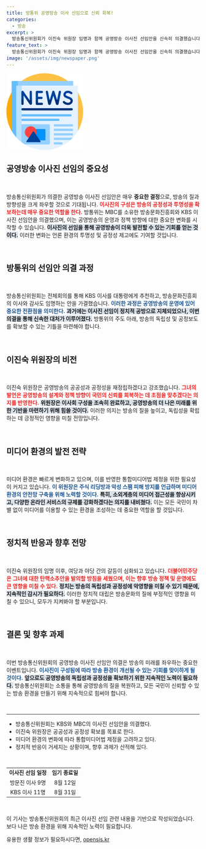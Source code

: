 ```yaml
---
title: 방통위 공영방송 이사 선임으로 신뢰 회복!
categories:
  - 방송
excerpt: >
  방송통신위원회가 이진숙 위원장 임명과 함께 공영방송 이사진 선임안을 신속히 의결했습니다. 공정한 보도를 위한 이사회 구성과 국민 신뢰 회복을 목표로 하는 이 위원장, 그 뒤에는 민주당의 탄핵 추진이 암암리에 진행되고 있습니다. 궁금하신가요? 클릭해 자세히 알아보세요!
feature_text: >
  방송통신위원회가 이진숙 위원장 임명과 함께 공영방송 이사진 선임안을 신속히 의결했습니다. 공정한 보도를 위한 이사회 구성과 국민 신뢰 회복을 목표로 하는 이 위원장, 그 뒤에는 민주당의 탄핵 추진이 암암리에 진행되고 있습니다. 궁금하신가요? 클릭해 자세히 알아보세요!
image: '/assets/img/newspaper.png'
---
```


<p><img src="/assets/img/newspaper.png" alt="kimp 속보" /></p>

<h2>공영방송 이사진 선임의 중요성</h2>

<p data-ke-size="size16">&nbsp;</p>

<p>방송통신위원회가 의결한 공영방송 이사진 선임안은 매우 <b>중요한 결정</b>으로, 방송의 질과 방향성을 크게 좌우할 것으로 기대됩니다. <b><span style="color: #ee2323;">이사진의 구성은 방송의 공정성과 투명성을 확보하는데 매우 중요한 역할을 한다.</span></b> 방통위는 MBC를 소유한 방송문화진흥회와 KBS 이사진 선임안을 의결했으며, 이는 공영방송의 운영과 정책 방향에 대한 중요한 변화를 시작할 수 있습니다. <b><span style="background-color: #21538527;">이사진의 선임을 통해 공영방송이 더욱 발전할 수 있는 기회를 얻는 것이다.</span></b> 이러한 변화는 언론 환경의 투명성 및 공정성 제고에도 기여할 것입니다.</p>

<p data-ke-size="size16">&nbsp;</p>

<h2>방통위의 선임안 의결 과정</h2>

<p data-ke-size="size16">&nbsp;</p>

<p>방송통신위원회는 전체회의를 통해 KBS 이사를 대통령에게 추천하고, 방송문화진흥회의 이사와 감사도 임명하는 안을 가결했습니다. <b><span style="color: #1a5490;">이러한 과정은 공영방송의 운영에 있어 중요한 전환점을 의미한다.</span></b> <b><span style="background-color: #21538527;">과거에는 이사진 선임이 정치적 공방으로 지체되었으나, 이번 의결을 통해 신속한 대처가 이루어졌다.</span></b> 방통위의 주도 아래, 방송의 독립성 및 공정보도를 확보할 수 있는 기틀을 마련해야 합니다.</p>

<p data-ke-size="size16">&nbsp;</p>

<h2>이진숙 위원장의 비전</h2>

<p data-ke-size="size16">&nbsp;</p>

<p>이진숙 위원장은 공영방송의 공공성과 공정성을 재정립하겠다고 강조했습니다. <b><span style="color: #ee2323;">그녀의 발언은 공영방송의 설계와 정책 방향이 국민의 신뢰를 회복하는 데 초점을 맞추겠다는 의지를 반영한다.</span></b> <b><span style="background-color: #21538527;">위원장은 이사회 구성을 조속히 완료하고, 공영방송의 더 나은 미래를 위한 기반을 마련하기 위해 힘쓸 것이다.</span></b> 이러한 의지는 방송의 질을 높이고, 독립성을 확립하는 데 긍정적인 영향을 미칠 전망입니다.</p>

<p data-ke-size="size16">&nbsp;</p>

<h2>미디어 환경의 발전 전략</h2>

<p data-ke-size="size16">&nbsp;</p>

<p>미디어 환경은 빠르게 변화하고 있으며, 이를 반영한 통합미디어법 제정을 위한 필요성이 커지고 있습니다. <b><span style="color: #1a5490;">이 위원장은 주식 리딩방과 악성 스팸 피해 방지를 언급하며 미디어 환경의 안전망 구축을 위해 노력할 것이다.</span></b> <b><span style="background-color: #21538527;">특히, 소외계층의 미디어 접근성을 향상시키고, 다양한 온라인 서비스의 규제를 강화하겠다는 의지를 내비쳤다.</span></b> 이는 모든 국민이 차별 없이 미디어를 이용할 수 있는 환경을 조성하는 데 중요한 역할을 할 것입니다.</p>

<p data-ke-size="size16">&nbsp;</p>

<h2>정치적 반응과 향후 전망</h2>

<p data-ke-size="size16">&nbsp;</p>

<p>이진숙 위원장의 임명 이후, 여당과 야당 간의 갈등이 심화되고 있습니다. <b><span style="color: #ee2323;">더불어민주당은 그녀에 대한 탄핵소추안을 발의할 방침을 세웠으며, 이는 향후 방송 정책 및 운영에도 큰 영향을 미칠 수 있다.</span></b> <b><span style="background-color: #21538527;">정치는 방송의 독립성과 공정성에 악영향을 미칠 수 있기 때문에, 지속적인 감시가 필요하다.</span></b> 이러한 정치적 대립은 방송문화의 질에 부정적인 영향을 미칠 수 있으니, 모두가 지켜봐야 할 부분입니다.</p>

<p data-ke-size="size16">&nbsp;</p>

<h2>결론 및 향후 과제</h2>

<p data-ke-size="size16">&nbsp;</p>

<p>이번 방송통신위원회의 공영방송 이사진 선임안 의결은 방송의 미래를 좌우하는 중요한 이벤트입니다. <b><span style="color: #1a5490;">이사진이 구성됨에 따라 방송 환경이 개선될 수 있는 기회를 맞이하게 될 것이다.</span></b> <b><span style="background-color: #21538527;">앞으로도 공영방송의 독립성과 공정성을 확보하기 위한 지속적인 노력이 필요하다.</span></b> 방송통신위원회는 소통을 통해 공영방송의 질을 복원하고, 모든 국민이 신뢰할 수 있는 방송 환경을 만들기 위해 지속적으로 힘써야 합니다.</p>

<p data-ke-size="size16">&nbsp;</p>

<hr />

<ul>
    <li>방송통신위원회는 KBS와 MBC의 이사진 선임안을 의결했다.</li>
    <li>이진숙 위원장은 공공성과 공정성 확보를 목표로 한다.</li>
    <li>미디어 환경의 변화에 따라 통합미디어법 제정을 고려하고 있다.</li>
    <li>정치적 반응이 거세지는 상황이며, 향후 과제가 산적해 있다.</li>
</ul>

<p data-ke-size="size16">&nbsp;</p>

<table style="width: 100%; border-collapse: collapse;">
    <tbody>
        <tr>
            <td style="text-align: center; height: 17px;"><b>이사진 선임 일정</b></td>
            <td style="text-align: center; height: 17px;"><b>임기 종료일</b></td>
        </tr>
        <tr>
            <td style="text-align: center; height: 17px;">방문진 이사 9명</td>
            <td style="text-align: center; height: 17px;">8월 12일</td>
        </tr>
        <tr>
            <td style="text-align: center; height: 17px;">KBS 이사 11명</td>
            <td style="text-align: center; height: 17px;">8월 31일</td>
        </tr>
    </tbody>
</table>

<p data-ke-size="size16">&nbsp;</p>

<p>이 기사는 방송통신위원회의 최근 이사진 선임 관련 내용을 기반으로 작성되었습니다. 보다 나은 방송 환경을 위해 지속적인 노력이 필요합니다.</p>
유용한 생활 정보가 필요하시다면, <a href="https://opensis.kr" rel="dofollow">opensis.kr</a>


